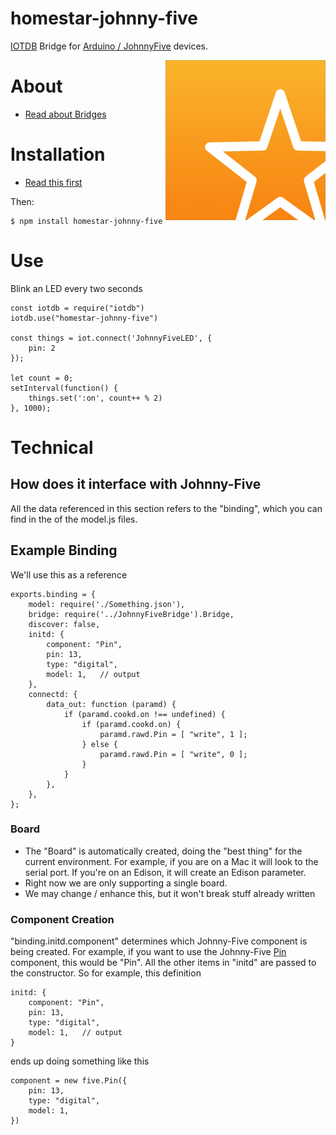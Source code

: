 # homestar-johnny-five
[IOTDB](https://github.com/dpjanes/node-iotdb) Bridge for [Arduino / JohnnyFive](http://johnny-five.io/) devices.

<img src="https://raw.githubusercontent.com/dpjanes/iotdb-homestar/master/docs/HomeStar.png" align="right" />

# About

* [Read about Bridges](https://github.com/dpjanes/node-iotdb/blob/master/docs/bridges.md)

# Installation

* [Read this first](https://github.com/dpjanes/node-iotdb/blob/master/docs/install.md)

Then:

    $ npm install homestar-johnny-five

# Use

Blink an LED every two seconds
    
    const iotdb = require("iotdb")
    iotdb.use("homestar-johnny-five")

    const things = iot.connect('JohnnyFiveLED', {
        pin: 2
    });
    
    let count = 0;
    setInterval(function() {
        things.set(':on', count++ % 2)
    }, 1000);


# Technical
## How does it interface with Johnny-Five

All the data referenced in this section refers
to the "binding", which you can find in the
of the model.js files.

## Example Binding

We'll use this as a reference

    exports.binding = {
        model: require('./Something.json'),
        bridge: require('../JohnnyFiveBridge').Bridge,
        discover: false,
        initd: {
            component: "Pin",
            pin: 13,
            type: "digital",
            model: 1,   // output
        },
        connectd: {
            data_out: function (paramd) {
                if (paramd.cookd.on !== undefined) {
                    if (paramd.cookd.on) {
                        paramd.rawd.Pin = [ "write", 1 ];
                    } else {
                        paramd.rawd.Pin = [ "write", 0 ];
                    }
                }
            },
        },
    };

### Board

* The "Board" is automatically created, doing the 
"best thing" for the current environment. For example,
if you are on a Mac it will look to the serial port.
If you're on an Edison, it will create an Edison parameter.
* Right now we are only supporting a single board.
* We may change / enhance this, but it won't break stuff
already written

### Component Creation

"binding.initd.component" determines which Johnny-Five
component is being created. For example, if you want to 
use the Johnny-Five [Pin](http://johnny-five.io/api/pin/)
component, this would be "Pin". All the other items
in "initd" are passed to the constructor. So for example,
this definition

    initd: {
        component: "Pin",
        pin: 13,
        type: "digital",
        model: 1,   // output
    }

ends up doing something like this

    component = new five.Pin({
        pin: 13,
        type: "digital",
        model: 1,
    })
